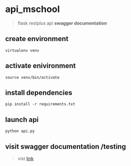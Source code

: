 # api_mschool
> flask restplus api **swagger documentation**

## create environment
`virtualenv venv`

## activate enivironment
`source venv/bin/activate`

## install dependencies
`pip install -r requirements.txt`


## launch api
`python api.py`

## visit swagger documentation /testing 
> vist [link](http://0.0.0.0:5000)
